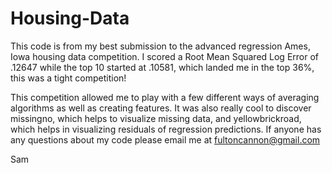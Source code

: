 # Housing-Data
This code is from my best submission to the advanced regression Ames, Iowa housing data competition. 
I scored a Root Mean Squared Log Error of .12647 while the top 10 started at .10581, which landed me in the top 36%, this was a 
tight competition!

This competition allowed me to play with a few different ways of averaging algorithms as well as creating features. It was also 
really cool to discover missingno, which helps to visualize missing data, and yellowbrickroad, which helps in visualizing residuals of 
regression predictions. If anyone has any questions about my code please email me at fultoncannon@gmail.com

Sam
